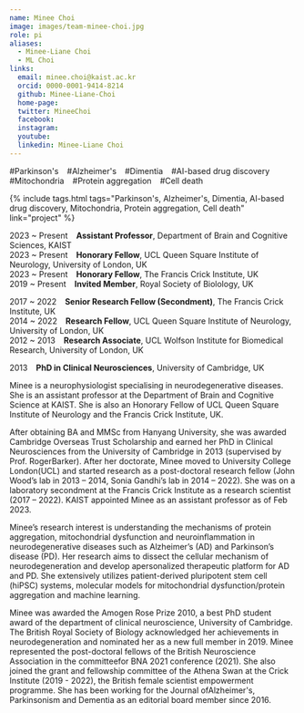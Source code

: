 ```yaml
---
name: Minee Choi
image: images/team-minee-choi.jpg
role: pi
aliases:
  - Minee-Liane Choi
  - ML Choi
links:  
  email: minee.choi@kaist.ac.kr
  orcid: 0000-0001-9414-8214
  github: Minee-Liane-Choi
  home-page:  
  twitter: MineeChoi
  facebook:
  instagram:
  youtube:
  linkedin: Minee-Liane Choi
---
```


#Parkinson's &ensp;
#Alzheimer's &ensp;
#Dimentia &ensp;
#AI-based drug discovery &ensp;
#Mitochondria &ensp;
#Protein aggregation &ensp;
#Cell death

{%
  include tags.html
  tags="Parkinson's, Alzheimer's, Dimentia, AI-based drug discovery, Mitochondria, Protein aggregation, Cell death"
  link="project"
%}

2023 ~ Present &ensp; <b>Assistant Professor</b>, Department of Brain and Cognitive Sciences, KAIST <br>
2023 ~ Present &ensp; <b>Honorary Fellow</b>, UCL Queen Square Institute of Neurology, University of London, UK <br>
2023 ~ Present &ensp; <b>Honorary Fellow</b>, The Francis Crick Institute, UK <br>
2019 ~ Present &ensp; <b>Invited Member</b>, Royal Society of Biolology, UK <br>

2017 ~ 2022 &ensp; <b>Senior Research Fellow (Secondment)</b>, The Francis Crick Institute, UK <br>
2014 ~ 2022 &ensp; <b>Research Fellow</b>, UCL Queen Square Institute of Neurology, University of London, UK <br>
2012 ~ 2013 &ensp; <b>Research Associate</b>, UCL Wolfson Institute for Biomedical Research, University of London, UK <br>

2013  &ensp; <b>PhD in Clinical Neurosciences</b>, University of Cambridge, UK <br>

Minee is a neurophysiologist specialising in neurodegenerative diseases. She is an assistant professor at the Department of Brain and Cognitive Science at KAIST. She is also an Honorary Fellow of UCL Queen Square Institute of Neurology and the Francis Crick Institute, UK. <br>

After obtaining BA and MMSc from Hanyang University, she was awarded Cambridge Overseas Trust Scholarship and earned her PhD in Clinical Neurosciences from the University of Cambridge in 2013 (supervised by Prof. RogerBarker). After her doctorate, Minee moved to University College London(UCL) and started research as a post-doctoral research fellow (John Wood’s lab in 2013 – 2014, Sonia Gandhi’s lab in 2014 – 2022). She was on a laboratory secondment at the Francis Crick Institute as a research scientist (2017 – 2022). KAIST appointed Minee as an assistant professor as of Feb 2023.
 
Minee’s research interest is understanding the mechanisms of protein aggregation, mitochondrial dysfunction and neuroinflammation in neurodegenerative diseases such as Alzheimer’s (AD) and Parkinson’s disease (PD). Her research aims to dissect the cellular mechanism of neurodegeneration and develop apersonalized therapeutic platform for AD and PD. She extensively utilizes patient-derived pluripotent stem cell (hiPSC) systems, molecular models for mitochondrial dysfunction/protein aggregation and machine learning.

Minee was awarded the Amogen Rose Prize 2010, a best PhD student award of the department of clinical neuroscience, University of Cambridge. The British Royal Society of Biology acknowledged her achievements in neurodegeneration and nominated her as a new full member in 2019. Minee represented the post-doctoral fellows of the British Neuroscience Association in the committeefor BNA 2021 conference (2021). She also joined the grant and fellowship committee of the Athena Swan at the Crick Institute (2019 - 2022), the British female scientist empowerment programme. She has been working for the Journal ofAlzheimer's, Parkinsonism and Dementia as an editorial board member since 2016.
